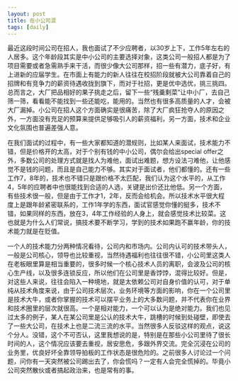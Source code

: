 ```yaml
---
layout: post
title: 在小公司混 
tags: [daily]
---
```


最近这段时间公司在招人，我也面试了不少应聘者，以30岁上下，工作5年左右的人居多。这个年龄段其实是中小公司的主要选择对象，这类公司一般招人都是为了项目需要或者急需熟手来干活，而很少像大公司那样，招一些有潜力，底子好，有上进新的应届学生。在市面上有能力的新人往往在校招阶段就被大公司靠着自己的招牌和有竞争力的薪资待遇收拢到旗下，而对于社招，更是优中选优，挑三挑四。总而言之，大厂把品相好的果子挑走之后，留下一些“残羹剩菜”让中小厂，去自己筛一筛，看看能不能找到一些还能吃，能用的。当然也有很多高质量的人才，会被大厂漏掉。小公司在招人这个方面确实是很痛苦，除了大厂疯狂抢夺人的原因之外，一方面没有充足的预算来提供足够吸引人的薪资福利，另一方面，技术和企业文化氛围也普遍差强人意。

在我们面试的过程中，有一些大家都知道的潜规则，比如某人来面试，技术能力不错，但是价格开的太高，对于个别有钱的中小公司，偶尔会给出special offer之外，多数公司的处理方式就是找人为难他，面试出难题，想方设法刁难他，让他感觉不是钱的问题，而且是自己能力不够。其实对于面试者，他们都懂的。还有一些工作7，8年的，技术也不错只是跟价格不太匹配，我们认为这个水平的，从工作4，5年的应聘者中也很能找到合适的人选，关键是出价还比他低。另一个方面，有些技术很一般，但是由于工作才1，2年，反而会给机会。所以技术水平很大程度上是跟年龄紧密联系的，工作1年学的东西，面试官感觉你懂的挺多，技术不错，如果同样的东西，放在3，4年工作经验的人身上，就会感觉技术比较菜。这也就是为什么人们常说，搞技术要不断学习，学到的技术如果跑不赢年龄，你的技术能力就是在贬值。

一个人的技术能力分两种情况看待，公司内和市场内。公司内认可的技术带头人，一般是公司核心，领导也比较重视，当然待遇福利也往往很不错，小公司里这类人在老板眼里算是相当重要的，很多时候一个核心技术人员的离职，会波及公司的核心生产线，以及很多连锁反应，所以他们在公司里是香饽饽，混得比较好。但是，对这些人来说，往往会陷入一种境地，就是太依赖公司对自身价值的认可，对于单纯从技术角度来说，由于公司技术层次，业务环境等方面的影响，你在一个公司里是技术大牛，或者你掌握的技术可以摆平业务上的大多数问题，并不代表你在业界和技术圈里的层次就很高。一个是相对能力，一个可以认为是绝对能力。我们也见过太多的例子，某人在某公司里是公认的技术大牛，跳槽的时候到处碰壁，即使去了一些大公司，在技术上也是二流三流的水平。当然很多人反驳这样的观点，说这个分人。没错，这个不可否认，这里我想说的是，特别是在那些小公司里待了很长时间的人，这个情况应该要去重视，居安思危，多跟外界交流。完全沉浸在公司的业务里，优良好坏全靠领导拍板的工作状态是很危险的。之前很多人讨论过一个问题，问你有一天突然被公司踢出去了，你会慌吗？一定有人会完全慌掉的。毕竟小公司突然散伙或者搞起政治来，也是常有的事。

